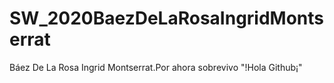 # SW_2020BaezDeLaRosaIngridMontserrat
Báez De La Rosa Ingrid Montserrat.Por ahora sobrevivo "!Hola Github¡"
